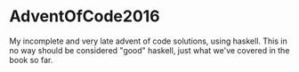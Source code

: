 AdventOfCode2016
===============================

My incomplete and very late advent of code solutions, using haskell. This in no way should be considered "good" haskell,
just what we've covered in the book so far.
